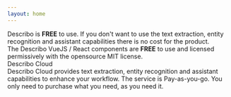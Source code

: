 ```yaml
---
layout: home
---
```


<div class="my-5 md:my-10 flex flex-col space-y-4">
    <div class="text-lg bg-blue-200 p-6  rounded-lg">
        Describo is <strong>FREE</strong> to use. If you don't want to use the text extraction, entity recognition and
        assistant capabilities there is no cost for the product.
    </div>
    <div class="text-lg bg-blue-200 p-6 rounded-lg">
        The Describo VueJS / React components are <strong>FREE</strong> to use and licensed permissively with the opensource MIT license.
    </div>
    <div class="text-2xl">
        Describo Cloud
    </div>
    <div>Describo Cloud provides text extraction, entity recognition and assistant capabilities to enhance your workflow. The service is
    Pay-as-you-go. You only need to purchase what you need, as you need it.</div>
    <PricingComponent :display-only="true"/>
</div>

<FooterComponent class="mt-6"/>

<script setup>
    import PricingComponent from './vue-components/PricingComponent.vue'
</script>
